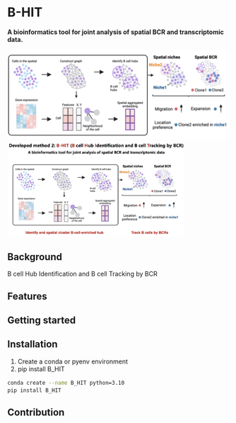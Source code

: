 # B-HIT

**A bioinformatics tool for joint analysis of spatial BCR and transcriptomic data.**

![B-HIT](./images/BHIT.png)
<img src="https://github.com/yuanrh2004/B_HIT_updated/blob/master/docs/_static/workchart.png" width="400px">

## Background

  B cell Hub Identification and B cell Tracking by BCR


## Features


## Getting started


## Installation


1. Create a conda or pyenv environment
2. pip install B_HIT

```bash
conda create --name B_HIT python=3.10
pip install B_HIT
```

## Contribution

